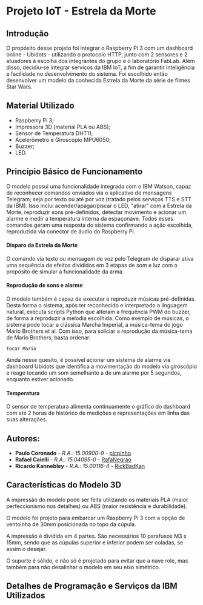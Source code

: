 # Projeto IoT - Estrela da Morte

## Introdução

O propósito desse projeto foi integrar o Raspberry Pi 3 com um dashboard online - Ubidots - utilizando o protocolo HTTP, junto com 2 sensores e 2 atuadores à escolha dos integrantes do grupo e o laboratório FabLab. Além disso, decidiu-se integrar serviços da IBM IoT, a fim de garantir inteligência e facilidade no desenvolvimento do sistema. Foi escolhido então desenvolver um modelo da conhecida Estrela da Morte da série de filmes Star Wars.

## Material Utilizado

* Raspberry Pi 3;
* Impressora 3D (material PLA ou ABS);
* Sensor de Temperatura DHT11;
* Acelerômetro e Giroscópio MPU6050;
* Buzzer;
* LED.

## Princípio Básico de Funcionamento

O modelo possui uma funcionalidade integrada com o IBM Watson, capaz de reconhecer comandos enviados via o aplicativo de mensagens Telegram; seja por texto ou até por voz (tratado pelos serviços TTS e STT da IBM). Isso inclui acender/apagar/piscar o LED, "atirar" com a Estrela da Morte, reproduzir sons pré-definidos, detectar movimento e acionar um alarme e medir a temperatura interna da espaçonave. Todos esses comandos geram uma resposta do sistema confirmando a ação escolhida, reproduzida via conector de áudio do Raspberry Pi.

#### Disparo da Estrela da Morte

O comando via texto ou mensagem de voz pelo Telegram de disparar ativa uma sequência de efeitos divididos em 3 etapas de som e luz com o propósito de simular a funcionalidade da arma.

#### Reprodução de sons e alarme

O modelo também é capaz de executar e reproduzir músicas pré-definidas. Desta forma o sistema, após ter reconhecido e interpretado a linguagem natural, executa scripts Python que alteram a frequência PWM do buzzer, de forma a reproduzir a melodia escolhida. Como exemplo de  músicas, o sistema pode tocar a clássica Marcha Imperial, a música-tema do jogo Mario Brothers et al. Com isso, para soliciar a reprodução da música-tema de Mario Brothers, basta ordenar:

```
Tocar Mario
```

Ainda nesse quesito, é possível acionar um sistema de alarme via dashboard Ubidots que identifica a movimentação do modelo via giroscópio e reage tocando um som semelhante a de um alarme por 5 segundos, enquanto estiver acionado.


#### Temperatura

O sensor de temperatura alimenta continuamente o gráfico do dashboard com até 2 horas de histórico de medições e representações em linha das suas alterações.

## Autores:

* **Paulo Coronado** - *R.A.: 15.00900-9* - [plcpinho](https://github.com/plcpinho)
* **Rafael Caielli** - *R.A.: 15.04095-0* - [RafaNegrao](https://github.com/RafaNegrao)
* **Ricardo Kannebley** - *R.A.: 15.00116-4* - [RickBadKan](https://github.com/RickBadKan)

## Características do Modelo 3D

A impressão do modelo pode ser feita utilizando os materiais PLA (maior perfeccionismo nos detalhes) ou ABS (maior resistência e durabilidade).

O modelo foi projeto para embarcar um Raspberry Pi 3 com a opção de ventoinha de 30mm posicionada no topo da cúpula.

A impressão é dividida em 4 partes. São necessários 10 parafusos M3 x 15mm, sendo que as cúpulas superior e inferior podem ser coladas, se assim o desejar.

O suporte é sólido, e não só é projetado para evitar que a nave role, mas também para não desalinhar o modelo em seu eixo simétrico.

## Detalhes de Programação e Serviços da IBM Utilizados

